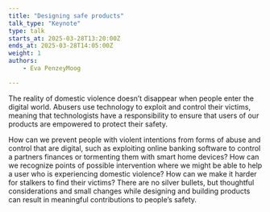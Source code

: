 ```yaml
---
title: "Designing safe products"
talk_type: "Keynote"
type: talk
starts_at: 2025-03-28T13:20:00Z
ends_at: 2025-03-28T14:05:00Z
weight: 1
authors:
    - Eva PenzeyMoog

---
```

The reality of domestic violence doesn’t disappear when people enter the digital world. Abusers use technology to exploit and control their victims, meaning that technologists have a responsibility to ensure that users of our products are empowered to protect their safety.

How can we prevent people with violent intentions from forms of abuse and control that are digital, such as exploiting online banking software to control a partners finances or tormenting them with smart home devices? How can we recognize points of possible intervention where we might be able to help a user who is experiencing domestic violence? How can we make it harder for stalkers to find their victims? 
There are no silver bullets, but thoughtful considerations and small changes while designing and building products can result in meaningful contributions to people’s safety. 
